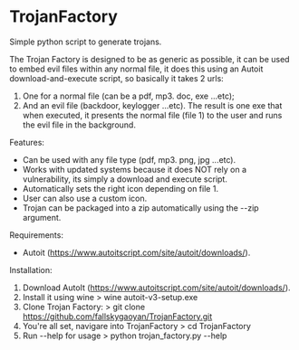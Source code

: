 # TrojanFactory

Simple python script to generate trojans.

The Trojan Factory is designed to be as generic as possible, it can be used to embed evil files within any normal file, it does this using an Autoit download-and-execute script, so basically it takes 2 urls:
1. One for a normal file (can be a pdf, mp3. doc, exe ...etc);
2. And an evil file (backdoor, keylogger ...etc).
The result is one exe that when executed, it presents the normal file (file 1) to the user and runs the evil file in the background.

Features:
- Can be used with any file type (pdf, mp3. png, jpg ...etc).
- Works with updated systems because it does NOT rely on a vulnerability, its simply a download and execute script.
- Automatically sets the right icon depending on file 1.
- User can also use a custom icon.
- Trojan can be packaged into a zip automatically using the --zip argument.

Requirements:
  - Autoit (https://www.autoitscript.com/site/autoit/downloads/).
  
Installation:
  1. Download AutoIt (https://www.autoitscript.com/site/autoit/downloads/).
  2. Install it using wine
    > wine autoit-v3-setup.exe
  3. Clone Trojan Factory:
    > git clone https://github.com/fallskygaoyan/TrojanFactory.git
  4. You're all set, navigare into TrojanFactory
    > cd TrojanFactory
  5. Run --help for usage
    > python trojan_factory.py --help
